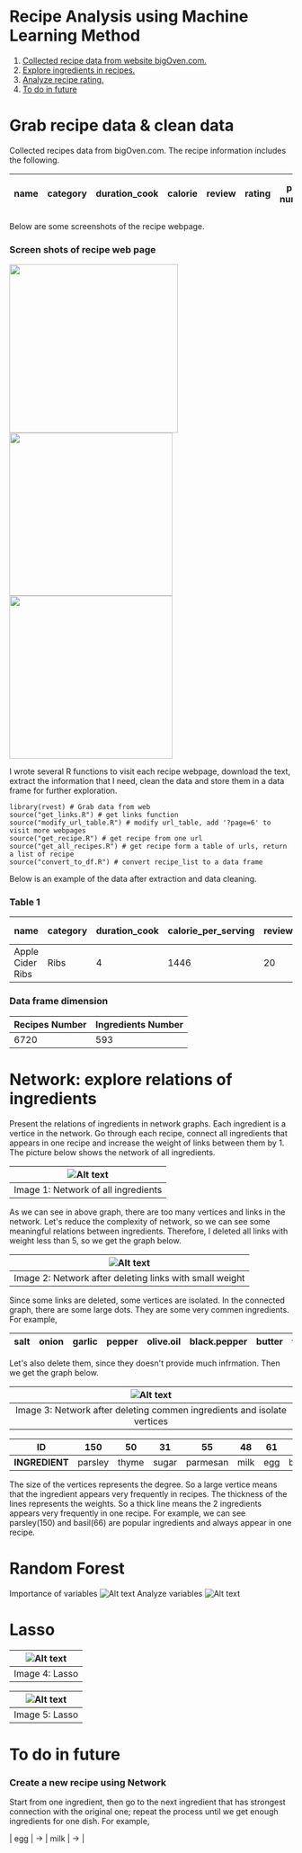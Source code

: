 # Recipe Analysis using Machine Learning Method
1. [Collected recipe data from website bigOven.com.](README.md#Grab-recipe-data-&-clean-data)
2. [Explore ingredients in recipes.](README.md#Network)
3. [Analyze recipe rating.](README.md#Random-Forest)
4. [To do in future](README.md#to-do-in-future)

# Grab recipe data & clean data
Collected recipes data from bigOven.com. The recipe information includes the following.

|name     |category|duration_cook| calorie|review| rating|photo numbers| serving_num    |all ingredients & amount| 
|---------|-----------|---------|-----------|---------|-----------|---------|-----------|----|

Below are some screenshots of the recipe webpage.

### Screen shots of recipe web page
<img src="picture/bigOven_1.png" width="300"><img src="picture/bigOven_2.png" width="290"><img src="picture/bigOven_3.png" width="290">

I wrote several R functions to visit each recipe webpage, download the text, extract the information that I need, clean the data and store them in a data frame for further exploration.

```{r, warning= F, message=FALSE}
library(rvest) # Grab data from web
source("get_links.R") # get links function
source("modify_url_table.R") # modify url_table, add '?page=6' to visit more webpages
source("get_recipe.R") # get recipe from one url
source("get_all_recipes.R") # get recipe form a table of urls, return a list of recipe
source("convert_to_df.R") # convert recipe_list to a data frame
```
Below is an example of the data after extraction and data cleaning.

### Table 1

|name|category|duration_cook| calorie_per_serving |review| rating|photo numbers| serving_num     |Ribs| Black pepper |salt  | Garlic |...... |
|---------|-----------|---------|-----------|---------|-----------|---------|-----------|---------|-----------|---------|------|------|
|Apple Cider Ribs | Ribs  |4| 1446 |20| 4.5|2| 4     |2     | 1 |1     | 2  | ......|

### Data frame dimension

|Recipes Number | Ingredients Number|
|--------------|--------------------|
|6720  | 593|

# Network: explore relations of ingredients
Present the relations of ingredients in network graphs. Each ingredient is a vertice in the network.
Go through each recipe, connect all ingredients that appears in one recipe and increase the weight of links between them by 1. The picture below shows the network of all ingredients.

|![Alt text](picture/network_1.png?raw=true "Network of all ingredients")|
|:----------:|
|Image 1: Network of all ingredients|

As we can see in above graph, there are too many vertices and links in the network. Let's reduce the complexity of network, so we can see some meaningful relations between ingredients. Therefore, I deleted all links with weight less than 5, so we get the graph below.

|![Alt text](picture/network_2.png?raw=true "Network of all ingredients")|
|:----------:|
|Image 2: Network after deleting links with small weight|

Since some links are deleted, some vertices are isolated. In the connected graph, there are some large dots. They are some very commen ingredients. For example,

|salt     | onion     |garlic   | pepper     |olive.oil     | black.pepper     |butter     | tomatoes     | ......|
|---------|-----------|---------|-----------|---------|-----------|---------|-----------|-----|

Let's also delete them, since they doesn't provide much infrmation. Then we get the graph below.

|![Alt text](picture/network_3.png?raw=true "Network of all ingredients")|
|:----------:|
|Image 3: Network after deleting commen ingredients and isolate vertices|

| **ID**     | 150     |50   | 31     |55    | 48     |61     | 66     |
|---------|-----------|---------|-------|---------|-----------|---------|-----------|
|**INGREDIENT** | parsley |thyme   | sugar  |parmesan   | milk    |egg     | basil     |

The size of the vertices represents the degree. So a large vertice means that the ingredient appears very frequently in recipes. The thickness of the lines represents the weights. So a thick line means the 2 ingredients appears very frequently in one recipe. For example, we can see parsley(150) and basil(66) are popular ingredients and always appear in one recipe.

# Random Forest
Importance of variables
![Alt text](picture/rf_1.png?raw=true "Title")
Analyze variables
![Alt text](picture/rf_2.png?raw=true "Title")
# Lasso

|![Alt text](picture/lasso_1.png?raw=true "")|
|:----------:|
|Image 4: Lasso|

|![Alt text](picture/lasso_2.png?raw=true "Network of all ingredients")|
|:----------:|
|Image 5: Lasso|


# To do in future
### Create a new recipe using Network
Start from one ingredient, then go to the next ingredient that has strongest connection with the original one; repeat the process until we get enough ingredients for one dish.  For example,

| egg | -> | milk | -> |
